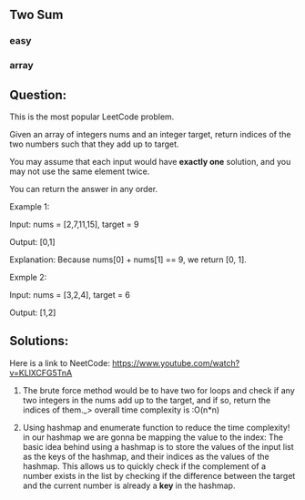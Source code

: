 ## Two Sum
### easy
### array

## Question:
This is the most popular LeetCode problem. 

Given an array of integers nums and an integer target, return indices of the two numbers such that they add up to target.

You may assume that each input would have **exactly one** solution, and you may not use the same element twice.

You can return the answer in any order.

Example 1: 

Input: nums = [2,7,11,15], target = 9

Output: [0,1]

Explanation: Because nums[0] + nums[1] == 9, we return [0, 1].

Exmple 2: 

Input: nums = [3,2,4], target = 6

Output: [1,2]

## Solutions:

Here is a link to NeetCode: https://www.youtube.com/watch?v=KLlXCFG5TnA

1) The brute force method would be to have two for loops and check if any two integers in the nums add up to the target, and if so, return the indices of them._> overall time complexity is :O(n*n)

2) Using hashmap and enumerate function to reduce the time complexity! in our hashmap we are gonna be mapping the value to the index: The basic idea behind using a hashmap is to store the values of the input list as the keys of the hashmap, and their indices as the values of the hashmap. This allows us to quickly check if the complement of a number exists in the list by checking if the difference between the target and the current number is already a **key** in the hashmap.
